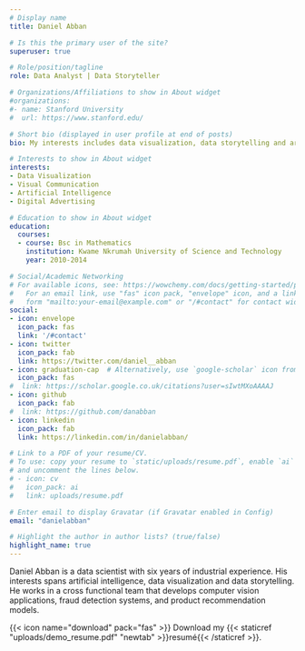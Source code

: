 ```yaml
---
# Display name
title: Daniel Abban

# Is this the primary user of the site?
superuser: true

# Role/position/tagline
role: Data Analyst | Data Storyteller

# Organizations/Affiliations to show in About widget
#organizations:
#- name: Stanford University
#  url: https://www.stanford.edu/

# Short bio (displayed in user profile at end of posts)
bio: My interests includes data visualization, data storytelling and artificial intelligence.

# Interests to show in About widget
interests:
- Data Visualization
- Visual Communication
- Artificial Intelligence
- Digital Advertising

# Education to show in About widget
education:
  courses:
  - course: Bsc in Mathematics
    institution: Kwame Nkrumah University of Science and Technology
    year: 2010-2014

# Social/Academic Networking
# For available icons, see: https://wowchemy.com/docs/getting-started/page-builder/#icons
#   For an email link, use "fas" icon pack, "envelope" icon, and a link in the
#   form "mailto:your-email@example.com" or "/#contact" for contact widget.
social:
- icon: envelope
  icon_pack: fas
  link: '/#contact'
- icon: twitter
  icon_pack: fab
  link: https://twitter.com/daniel__abban
- icon: graduation-cap  # Alternatively, use `google-scholar` icon from `ai` icon pack
  icon_pack: fas
#  link: https://scholar.google.co.uk/citations?user=sIwtMXoAAAAJ
- icon: github
  icon_pack: fab
#  link: https://github.com/danabban
- icon: linkedin
  icon_pack: fab
  link: https://linkedin.com/in/danielabban/

# Link to a PDF of your resume/CV.
# To use: copy your resume to `static/uploads/resume.pdf`, enable `ai` icons in `params.toml`, 
# and uncomment the lines below.
# - icon: cv
#   icon_pack: ai
#   link: uploads/resume.pdf

# Enter email to display Gravatar (if Gravatar enabled in Config)
email: "danielabban"

# Highlight the author in author lists? (true/false)
highlight_name: true
---
```


Daniel Abban is a data scientist with six years of industrial experience. His interests spans artificial intelligence, data visualization and data storytelling. He works in a cross functional team that develops computer vision applications, fraud detection systems, and product recommendation models.


{{< icon name="download" pack="fas" >}} Download my {{< staticref "uploads/demo_resume.pdf" "newtab" >}}resumé{{< /staticref >}}.
